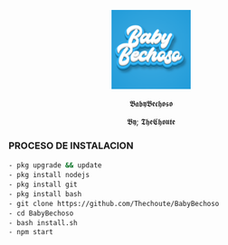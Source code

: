 <p align="center">
<img src="./media/imagenes/Baby-Bechoso.png" width="140" height="140"/>
</p>
<p align="center">
𝕭𝖆𝖇𝖞𝕭𝖊𝖈𝖍𝖔𝖘𝖔
</p>
<p align="center">
𝕭𝖞;
𝕿𝖍𝖊𝕮𝖍𝖔𝖚𝖙𝖊
</p>


### PROCESO DE INSTALACION
```bash
- pkg upgrade && update
- pkg install nodejs
- pkg install git
- pkg install bash
- git clone https://github.com/Thechoute/BabyBechoso
- cd BabyBechoso
- bash install.sh
- npm start
```

